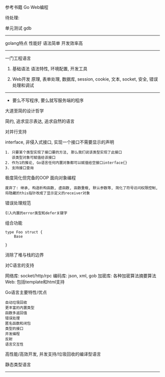 

参考书籍 Go Web编程


待处理:

单元测试
gdb


------------------
golang特点
性能好
语法简单
开发效率高


------------------

一门工程语言

1. 基础语法
语法特性, 环境配置, 开发工具

2. Web开发
原理, 表单处理, 数据库,  session, cookie, 文本, socket, 安全, 错误处理和调试

-----------------

- 要么不写程序, 要么就写服务端的程序


大道至简的设计哲学

简约, 追求显示表达, 追求自然的语言

对并行支持

interface, 非侵入式接口, 实现一个接口不需要显示的声明

    1. 只要某个类型实现了接口要的方法, 那么我们说该类型实现了此接口
       该类型对象可赋值给该接口
    2. 作为1的推论, Go语言任何内置对象都可以赋值给空接口interface{}
    3. 支持接口查询

极度简化但完备的OOP 面向对象编程

    废弃了: 继承, 构造析构函数, 虚函数, 函数重载, 默认参数等, 简化了符号访问权限控制, 将隐藏的this指针改成了显示定义的receiver对象

错误处理规范

    引入内置的error类型和defer关键字

组合功能

    type Foo struct {
        Base
    
    }

消除了堆与栈的边界

对C语言的支持

网络库: socket/http/rpc
编码库: json, xml, gob
加密库: 各种加密算法摘要算法
Web:    包括template和html支持


Go语言主要特性/优点

    自动垃圾回收
    更丰富的内置类型
    函数多返回值
    错误处理
    匿名函数和闭包
    类型的接口
    并发编程
    反射
    语言交互性

高性能/高效开发, 并发支持/垃圾回收的编译型语言

静态类型语言




------------------



